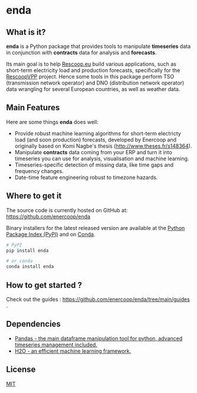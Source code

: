 # enda


## What is it?

**enda** is a Python package that provides tools to manipulate **timeseries** data in conjunction with **contracts** data for analysis and **forecasts**. 

Its main goal is to help [Rescoop.eu](https://www.rescoop.eu/) build various applications, such as short-term electricity load and production forecasts, specifically for the [RescoopVPP](https://www.rescoopvpp.eu/) project. Hence some tools in this package perform TSO (transmission network operator) and DNO (distribution network operator) data wrangling for several European countries, as well as weather data. 

## Main Features
Here are some things **enda** does well:

  - Provide robust machine learning algorithms for short-term electricty load (and soon production) forecasts, developed by Enercoop and originally based on Komi Nagbe's thesis (http://www.theses.fr/s148364).
  - Manipulate **contracts** data coming from your ERP and turn it into timeseries you can use for analysis, visualisation and machine learning.  
  - Timeseries-specific detection of missing data, like time gaps and frequency changes.
  - Date-time feature engineering robust to timezone hazards.

## Where to get it
The source code is currently hosted on GitHub at: https://github.com/enercoop/enda

Binary installers for the latest released version are available at the [Python
Package Index (PyPI)](https://pypi.org/project/enda) and on [Conda](https://docs.conda.io/en/latest/).

```sh
# PyPI
pip install enda
```

```sh
# or conda
conda install enda
```

## How to get started ?

Check out the guides : https://github.com/enercoop/enda/tree/main/guides .

## Dependencies
- [Pandas - the main dataframe manipulation tool for python, advanced timeseries management included.](https://pandas.pydata.org/)
- [H2O - an efficient machine learning framework.](https://docs.h2o.ai/)

## License
[MIT](LICENSE)
